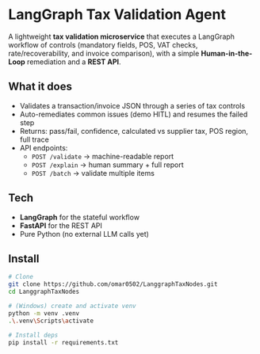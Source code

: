 # LangGraph Tax Validation Agent

A lightweight **tax validation microservice** that executes a LangGraph workflow of controls (mandatory fields, POS, VAT checks, rate/recoverability, and invoice comparison), with a simple **Human-in-the-Loop** remediation and a **REST API**.

## What it does
- Validates a transaction/invoice JSON through a series of tax controls
- Auto-remediates common issues (demo HITL) and resumes the failed step
- Returns: pass/fail, confidence, calculated vs supplier tax, POS region, full trace
- API endpoints:
  - `POST /validate` → machine-readable report
  - `POST /explain` → human summary + full report
  - `POST /batch` → validate multiple items

## Tech
- **LangGraph** for the stateful workflow
- **FastAPI** for the REST API
- Pure Python (no external LLM calls yet)

## Install

```bash
# Clone
git clone https://github.com/omar0502/LanggraphTaxNodes.git
cd LanggraphTaxNodes

# (Windows) create and activate venv
python -m venv .venv
.\.venv\Scripts\activate

# Install deps
pip install -r requirements.txt
